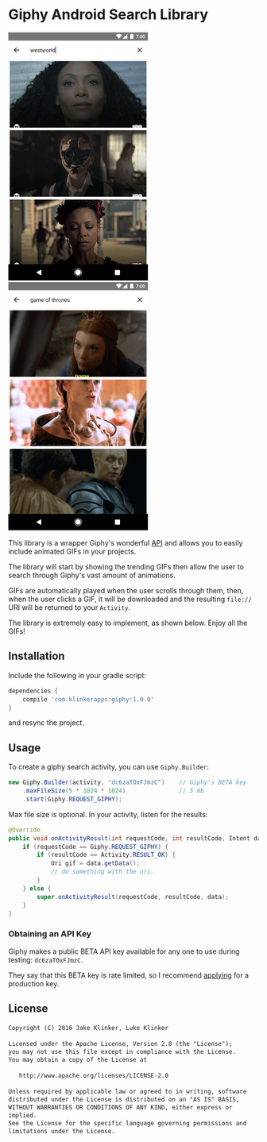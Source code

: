 # Giphy Android Search Library

![preview1](artwork/preview.png) ![preview2](artwork/preview2.png)

This library is a wrapper Giphy's wonderful [API](https://github.com/Giphy/GiphyAPI) and allows you to easily include animated GIFs in your projects.

The library will start by showing the trending GIFs then allow the user to search through Giphy's vast amount of animations.

GIFs are automatically played when the user scrolls through them, then, when the user clicks a GIF, it will be downloaded and the resulting `file://` URI will be returned to your `Activity`.

The library is extremely easy to implement, as shown below. Enjoy all the GIFs!

## Installation

Include the following in your gradle script:

```groovy
dependencies {
    compile 'com.klinkerapps:giphy:1.0.0'
}
```

and resync the project.

## Usage

To create a giphy search activity, you can use `Giphy.Builder`:

```java
new Giphy.Builder(activity, "dc6zaTOxFJmzC")    // Giphy's BETA key
    .maxFileSize(5 * 1024 * 1024)               // 5 mb
    .start(Giphy.REQUEST_GIPHY);
```

Max file size is optional. In your activity, listen for the results:

```java
@Override
public void onActivityResult(int requestCode, int resultCode, Intent data) {
    if (requestCode == Giphy.REQUEST_GIPHY) {
        if (resultCode == Activity.RESULT_OK) {
            Uri gif = data.getData();
            // do something with the uri.
        }
    } else {
        super.onActivityResult(requestCode, resultCode, data);
    }
}
```

### Obtaining an API Key

Giphy makes a public BETA API key available for any one to use during testing: `dc6zaTOxFJmzC`.

They say that this BETA key is rate limited, so I recommend [applying](http://api.giphy.com/submit) for a production key.

## License

    Copyright (C) 2016 Jake Klinker, Luke Klinker

    Licensed under the Apache License, Version 2.0 (the "License");
    you may not use this file except in compliance with the License.
    You may obtain a copy of the License at

       http://www.apache.org/licenses/LICENSE-2.0

    Unless required by applicable law or agreed to in writing, software
    distributed under the License is distributed on an "AS IS" BASIS,
    WITHOUT WARRANTIES OR CONDITIONS OF ANY KIND, either express or implied.
    See the License for the specific language governing permissions and
    limitations under the License.
